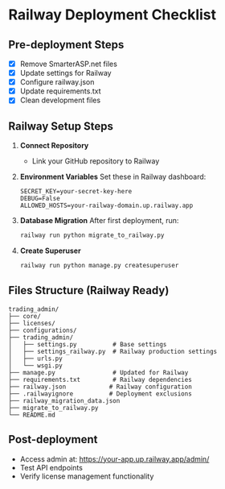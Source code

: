 # Railway Deployment Checklist

## Pre-deployment Steps
- [x] Remove SmarterASP.net files
- [x] Update settings for Railway
- [x] Configure railway.json
- [x] Update requirements.txt
- [x] Clean development files

## Railway Setup Steps
1. **Connect Repository**
   - Link your GitHub repository to Railway
   
2. **Environment Variables**
   Set these in Railway dashboard:
   ```
   SECRET_KEY=your-secret-key-here
   DEBUG=False
   ALLOWED_HOSTS=your-railway-domain.up.railway.app
   ```

3. **Database Migration**
   After first deployment, run:
   ```bash
   railway run python migrate_to_railway.py
   ```

4. **Create Superuser**
   ```bash
   railway run python manage.py createsuperuser
   ```

## Files Structure (Railway Ready)
```
trading_admin/
├── core/
├── licenses/
├── configurations/
├── trading_admin/
│   ├── settings.py          # Base settings
│   ├── settings_railway.py  # Railway production settings
│   ├── urls.py
│   └── wsgi.py
├── manage.py                # Updated for Railway
├── requirements.txt         # Railway dependencies
├── railway.json            # Railway configuration
├── .railwayignore          # Deployment exclusions
├── railway_migration_data.json
├── migrate_to_railway.py
└── README.md
```

## Post-deployment
- Access admin at: https://your-app.up.railway.app/admin/
- Test API endpoints
- Verify license management functionality
